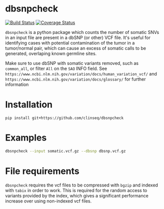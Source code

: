 # dbsnpcheck

[![Build Status](https://travis-ci.org/clinseq/dbsnpcheck.svg?branch=master)](https://travis-ci.org/clinseq/dbsnpcheck)
[![Coverage Status](https://coveralls.io/repos/github/clinseq/dbsnpcheck/badge.svg?branch=master)](https://coveralls.io/github/clinseq/dbsnpcheck?branch=master)

`dbsnpcheck` is a python package which counts the number of somatic SNVs in an input file are present in a dbSNP (or other) VCF file. It's useful for identifying cases with potential contamination of the tumor in a tumor/normal pair, which can cause an excess of somatic calls to be generated, overlaping known germline sites.

Make sure to use dbSNP with somatic variants removed, such as `common_all`, or filter `All` on the `SAO` INFO field. See `https://www.ncbi.nlm.nih.gov/variation/docs/human_variation_vcf/` and `https://www.ncbi.nlm.nih.gov/variation/docs/glossary/` for further information 

# Installation

`pip install git+https://github.com/clinseq/dbsnpcheck`

# Examples

~~~bash
dbsnpcheck --input somatic.vcf.gz --dbsnp dbsnp.vcf.gz 
~~~

# File requirements

`dbsnpcheck` requires the vcf files to be compressed with `bgzip` and indexed with `tabix` in order to work. This is required for the random access to variants provided by the index, which gives a significant performance increase over using non-indexed vcf files.
